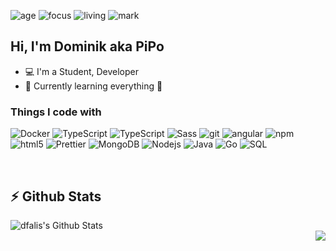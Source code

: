 ![age](https://img.shields.io/badge/age-20-blue)
![focus](https://img.shields.io/badge/focus-backend-red)
![living](https://img.shields.io/badge/living-Slovakia-3c9)
![mark](https://img.shields.io/badge/code%20quality-A%20for%20effort-brightgreen)

## Hi, I'm Dominik aka PiPo
- 💻 I'm a Student, Developer
- 🌱 Currently learning everything 🤣

<h3>Things I code with</h3>
<p>
  <img alt="Docker" src="https://img.shields.io/badge/-Docker-46a2f1?style=flat-square&logo=docker&logoColor=white" />
  <img alt="TypeScript" src="https://img.shields.io/badge/-TypeScript-007ACC?style=flat-square&logo=typescript&logoColor=white" />
  <img alt="TypeScript" src="https://img.shields.io/badge/-Javascript-yellow?style=flat-square&logo=javascript&logoColor=white" />
  <img alt="Sass" src="https://img.shields.io/badge/-Sass-CC6699?style=flat-square&logo=sass&logoColor=white" />
  <img alt="git" src="https://img.shields.io/badge/-Git-F05032?style=flat-square&logo=git&logoColor=white" />
  <img alt="angular" src="https://img.shields.io/badge/-Angular-DD0031?style=flat-square&logo=angular&logoColor=white" />
  <img alt="npm" src="https://img.shields.io/badge/-NPM-CB3837?style=flat-square&logo=npm&logoColor=white" />
  <img alt="html5" src="https://img.shields.io/badge/-HTML5-E34F26?style=flat-square&logo=html5&logoColor=white" />
  <img alt="Prettier" src="https://img.shields.io/badge/-Prettier-F7B93E?style=flat-square&logo=prettier&logoColor=white" />
  <img alt="MongoDB" src="https://img.shields.io/badge/-MongoDB-13aa52?style=flat-square&logo=mongodb&logoColor=white" />
  <img alt="Nodejs" src="https://img.shields.io/badge/-Nodejs-43853d?style=flat-square&logo=Node.js&logoColor=white" />
  <img alt="Java" src="https://img.shields.io/badge/-Java-red?style=flat-square&logo=java&logoColor=white"/>
  <img alt="Go" src="https://img.shields.io/badge/-Go-00ADD8?style=flat-square&logo=go&logoColor=white"/>
  <img alt="SQL" src="https://img.shields.io/badge/-SQL-4479A1?style=flat-square&logo=MySQL&logoColor=white"/>
</p>

<br />

## :zap: Github Stats

<img align="left" alt="dfalis's Github Stats" src="https://github-readme-stats.codestackr.vercel.app/api?username=dfalis&show_icons=true&hide_border=true" />

<br />

<img align="right" src="https://github-readme-stats.anuraghazra1.vercel.app/api/top-langs/?username=dfalis&hide_border=true" />
